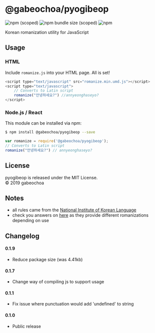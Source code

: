 # @gabeochoa/pyogibeop

![npm (scoped)](https://img.shields.io/npm/v/@gabeochoa/pyogibeop.svg)
![npm bundle size (scoped)](https://img.shields.io/bundlephobia/min/@gabeochoa/pyogibeop.svg)
![npm](https://img.shields.io/npm/dt/@gabeochoa/pyogibeop.svg)


Korean romanization utility for JavaScript

## Usage

### HTML

Include `romanize.js` into your HTML page. All is set!

```js
<script type="text/javascript" src="romanize.min.umd.js"></script>
<script type="text/javascript">
    // Converts to Latin script
    romanize("안녕하세요?") //annyeonghaseyo?
</script>
```

### Node.js / React

This module can be installed via npm:

```sh
$ npm install @gabeochoa/pyogibeop --save
```

```js
var romanize = require('@gabeochoa/pyogibeop');
// Converts to Latin script
romanize("안녕하세요?") // annyeonghaseyo?
```

## License

pyogibeop is released under the MIT License.<br />
&copy; 2019 gabeochoa


## Notes

- all rules came from the [National Institute of Korean Language](https://www.korean.go.kr/front_eng/roman/roman_01.do)
- check you answers on [here](http://roman.cs.pusan.ac.kr/input_eng.aspx?) as they provide different romanizations depending on use 

## Changelog 

#### 0.1.9

* Reduce package size (was 4.41kb) 

#### 0.1.7

* Change way of compiling js to support usage

#### 0.1.1

* Fix issue where punctuation would add 'undefined' to string

#### 0.1.0

* Public release
